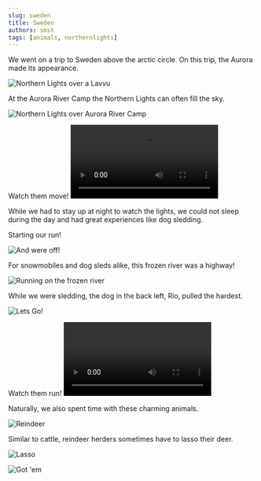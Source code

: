 ```yaml
---
slug: sweden
title: Sweden
authors: smst
tags: [animals, northernlights]
---
```


We went on a trip to Sweden above the arctic circle. On this trip, the Aurora made its appearance.

![Northern Lights over a Lavvu](https://www.dropbox.com/scl/fi/n4jz7h2b18j098t9z93a2/DSC_0657.JPG?rlkey=y6xl17s29cmxtop6l09nuq488&st=t8asjcea&raw=1)

At the Aurora River Camp the Northern Lights can often fill the sky.

![Northern Lights over Aurora River Camp](https://www.dropbox.com/scl/fi/15dulwunv5z74gm1i0z0v/DSC_0623.JPG?rlkey=0yrizwmsw58gjsqs9ojfocvzk&st=6oeuk3kw&raw=1)

Watch them move!
![Northern lights video](https://www.dropbox.com/scl/fi/dgkti1cudwnrxla4kp7k1/northern-lights-video-1.mov?rlkey=uycprp48yxwq8nltybgb0wzf9&st=gz9gasg0&raw=1)

While we had to stay up at night to watch the lights, we could not sleep during the day and had great experiences like dog sledding.

Starting our run!

![And were off!](https://www.dropbox.com/scl/fi/haf9p1l29e8n28ypwefc1/DSC_0320.JPG?rlkey=njk2klmi4sgjt0imme2j3kv6z&st=bb35iqhv&raw=1)

For snowmobiles and dog sleds alike, this frozen river was a highway!

![Running on the frozen river](https://www.dropbox.com/scl/fi/u74qc8d6fi0dskr29poju/DSC_0342.JPG?rlkey=tv30i3af1evh56b88vjojhnq8&st=slg55bz3&raw=1)


While we were sledding, the dog in the back left, Rio, pulled the hardest.

![Lets Go!](https://www.dropbox.com/scl/fi/fbdu5lcu4fjn93gzqvxhi/DSC_0344.JPG?rlkey=qvelvw1ptr78uwhiy3nbcuhw1&st=ollvi35n&raw=1)

Watch them run!
![Dog sledding video](https://www.dropbox.com/scl/fi/9n0u2iufb7bgax6ms59tz/DSC_0334.MOV?rlkey=el83wo87x96ugi315vt29kxn6&st=mqkufdok&raw=1)

Naturally, we also spent time with these charming animals.

![Reindeer](https://www.dropbox.com/scl/fi/afires9lvptfcih9h7qdt/DSC_0423.JPG?rlkey=axi4oaoakj80fa3r1ypz07sab&st=49btb7sx&raw=1)

Similar to cattle, reindeer herders sometimes have to lasso their deer.

![Lasso](https://www.dropbox.com/scl/fi/bcxuwsr1nplb0e0yvgdno/DSC_0505.JPG?rlkey=k42ptq9g1c3evz31q9q08bov9&st=6i1wqpdz&raw=1)

![Got 'em](https://www.dropbox.com/scl/fi/0y68tm3tmlc4vjuqwq8uj/DSC_0506.JPG?rlkey=by6ilironprj8se9ls7ecrxcz&st=bd6oq6s2&raw=1)